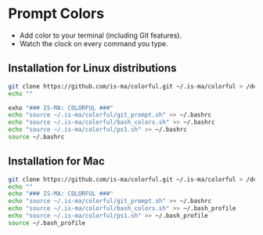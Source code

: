 # Prompt Colors

* Add color to your terminal (including Git features).
* Watch the clock on every command you type.

## Installation for Linux distributions

```bash
git clone https://github.com/is-ma/colorful.git ~/.is-ma/colorful > /dev/null 2>&1
echo ""

exho "### IS-MA: COLORFUL ###"
echo "source ~/.is-ma/colorful/git_prompt.sh" >> ~/.bashrc
echo "source ~/.is-ma/colorful/bash_colors.sh" >> ~/.bashrc
echo "source ~/.is-ma/colorful/ps1.sh" >> ~/.bashrc
source ~/.bashrc
```

## Installation for Mac

```bash
git clone https://github.com/is-ma/colorful.git ~/.is-ma/colorful > /dev/null 2>&1
echo ""
echo "### IS-MA: COLORFUL ###"
echo "source ~/.is-ma/colorful/git_prompt.sh" >> ~/.bashrc
echo "source ~/.is-ma/colorful/bash_colors.sh" >> ~/.bash_profile
echo "source ~/.is-ma/colorful/ps1.sh" >> ~/.bash_profile
source ~/.bash_profile
```

